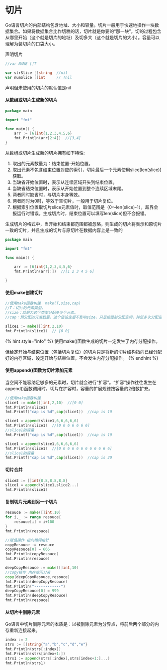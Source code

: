 # 切片

Go语言切片的内部结构包含地址、大小和容量。切片一般用于快速地操作一块数据集合。如果将数据集合比作切糕的话，切片就是你要的“那一块”。切的过程包含从哪里开始（这个就是切片的地址）及切多大（这个就是切片的大小）。容量可以理解为装切片的口袋大小。

声明切片

```go
//var NAME []T

var strSlice []string  //nil
var numSlice []int     // !nil
```

声明但未使用的切片的默认值是nil

#### 从数组或切片生成新的切片

```go
package main

import "fmt"

func main() {
	arr := [6]int{1,2,3,4,5,6}
	fmt.Println(arr[2:4])  //[3,4]
}
```

从数组或切片生成新的切片拥有如下特性:

1. 取出的元素数量为：结束位置-开始位置。
2. 取出元素不包含结束位置对应的索引，切片最后一个元素使用slice\[len\(slice\)\]获取。
3. 当缺省开始位置时，表示从连续区域开头到结束位置。
4. 当缺省结束位置时，表示从开始位置到整个连续区域末尾。
5. 两者同时缺省时，与切片本身等效。
6. 两者同时为0时，等效于空切片，一般用于切片复位。
7. 根据索引位置取切片slice元素值时，取值范围是（0～len\(slice\)-1），超界会报运行时错误。生成切片时，结束位置可以填写len\(slice\)但不会报错。

生成切片的格式中，当开始和结束都范围都被忽略，则生成的切片将表示和原切片一致的切片，并且生成的切片与原切片在数据内容上是一致的

```go
package main

import "fmt"

func main() {

	arr := [6]int{1,2,3,4,5,6}
	fmt.Println(arr[:])  //[1 2 3 4 5 6]
	
}

```

#### 使用make创建切片

```go
//使用make函数构建  make(T,size,cap)
//T：切片的元素类型。
//size：就是为这个类型分配多少个元素。
//cap：预分配的元素数量，这个值设定后不影响size，只是能提前分配空间，降低多次分配空间造成的性能问题。

slice1 := make([]int,2,10)
fmt.Println(slice1)  // [0 0]
```

{% hint style="info" %}
使用make\(\)函数生成的切片一定发生了内存分配操作。

但给定开始与结束位置（包括切片复位）的切片只是将新的切片结构指向已经分配好的内存区域，设定开始与结束位置，不会发生内存分配操作。
{% endhint %}

#### 使用append\(\)函数为切片添加元素

当空间不能容纳足够多的元素时，切片就会进行“扩容”。“扩容”操作往往发生在append\(\)函数调用时。切片在扩容时，容量的扩展规律按容量的2倍数扩充。

```go
//使用make函数构建
slice1 := make([]int,2,10)  //[0 0]
fmt.Println(slice1)
fmt.Printf("cap is %d",cap(slice1))  //cap is 10

slice1 = append(slice1,6,6,6,6,6)
fmt.Println(slice1)  //[0 0 6 6 6 6 6]
//slice1的容量
fmt.Printf("cap is %d",cap(slice1))  //cap is 10

slice1 = append(slice1,6,6,6,6,6)
fmt.Println(slice1)  //[0 0 6 6 6 6 6 6 6 6 6 6]
//slice1的容量
fmt.Printf("cap is %d",cap(slice1))  //cap is 20
```

#### 切片合并

```go
slice2 := []int{8,8,8,8,8,8}
slice1 = append(slice1,slice2...)
fmt.Println(slice1)
```

#### 复制切片元素到另一个切片

```go
resouce := make([]int,10)
for i,_ := range resouce{
	resouce[i] = i+100
}
fmt.Println(resouce)

//赋值操作 指向相同指针
copyResouce := resouce
copyResouce[0] = 666
fmt.Println(copyResouce)
fmt.Println(resouce)

deepCopyResouce := make([]int,10)
//copy操作 内存空间分离
copy(deepCopyResouce,resouce)
fmt.Println(deepCopyResouce)
fmt.Println("------------")
deepCopyResouce[0] = 999
fmt.Println(deepCopyResouce)
fmt.Println(resouce)
```

#### 从切片中删除元素

Go语言中切片删除元素的本质是：以被删除元素为分界点，将前后两个部分的内存重新连接起来。

```go
index := 2
strs := []string{"a","b","c","d","e"}
fmt.Println(strs[:index])
fmt.Println(strs[index+1:])
strs1 := append(strs[:index],strs[index+1:]...)
fmt.Println(strs1)
```

